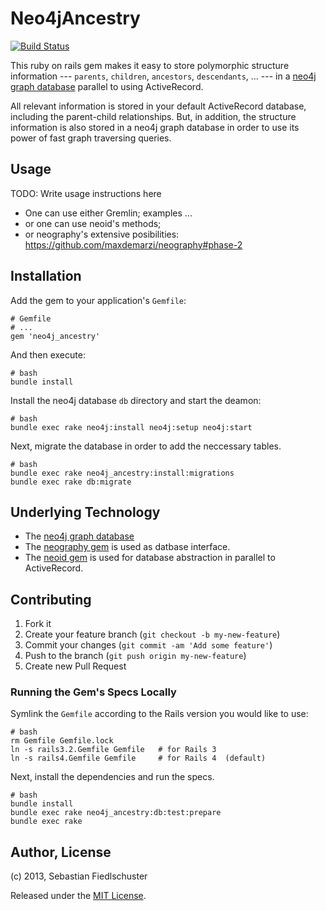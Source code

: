 # Neo4jAncestry 

[![Build Status](https://travis-ci.org/fiedl/neo4j_ancestry.png?branch=master)](https://travis-ci.org/fiedl/neo4j_ancestry)

This ruby on rails gem makes it easy to store polymorphic structure information --- `parents`, `children`, `ancestors`, `descendants`, ... --- in a [neo4j graph database](http://www.neo4j.org) parallel to using ActiveRecord.

All relevant information is stored in your default ActiveRecord database, including the parent-child relationships. But, in addition, the structure information is also stored in a neo4j graph database in order to use its power of fast graph traversing queries.

## Usage

TODO: Write usage instructions here

* One can use either Gremlin; examples ...
* or one can use neoid's methods;
* or neography's extensive posibilities: https://github.com/maxdemarzi/neography#phase-2


## Installation

Add the gem to your application's `Gemfile`:

    # Gemfile
    # ...
    gem 'neo4j_ancestry'

And then execute:

    # bash
    bundle install

  Install the neo4j database `db` directory and start the deamon:

    # bash
    bundle exec rake neo4j:install neo4j:setup neo4j:start
    
Next, migrate the database in order to add the neccessary tables.

    # bash
    bundle exec rake neo4j_ancestry:install:migrations
    bundle exec rake db:migrate
    

## Underlying Technology

* The [neo4j graph database](http://www.neo4j.org)
* The [neography gem](https://github.com/maxdemarzi/neography) is used as datbase interface.
* The [neoid gem](https://github.com/elado/neoid) is used for database abstraction in parallel to ActiveRecord.

## Contributing

1. Fork it
2. Create your feature branch (`git checkout -b my-new-feature`)
3. Commit your changes (`git commit -am 'Add some feature'`)
4. Push to the branch (`git push origin my-new-feature`)
5. Create new Pull Request

### Running the Gem's Specs Locally

Symlink the `Gemfile` according to the Rails version you would like to use:

    # bash
    rm Gemfile Gemfile.lock
    ln -s rails3.2.Gemfile Gemfile   # for Rails 3
    ln -s rails4.Gemfile Gemfile     # for Rails 4  (default)

Next, install the dependencies and run the specs.

    # bash
    bundle install
    bundle exec rake neo4j_ancestry:db:test:prepare
    bundle exec rake

## Author, License

(c) 2013, Sebastian Fiedlschuster

Released under the [MIT License](./MIT-LICENSE).
